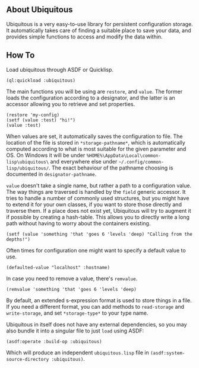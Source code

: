 ## About Ubiquitous
Ubiquitous is a very easy-to-use library for persistent configuration storage. It automatically takes care of finding a suitable place to save your data, and provides simple functions to access and modify the data within.

## How To
Load ubiquitous through ASDF or Quicklisp.

    (ql:quickload :ubiquitous)

The main functions you will be using are `restore`, and `value`. The former loads the configuration according to a designator, and the latter is an accessor allowing you to retrieve and set properties.

    (restore 'my-config)
    (setf (value :test) "hi!")
    (value :test)

When values are set, it automatically saves the configuration to file. The location of the file is stored in `*storage-pathname*`, which is automatically computed according to what is most suitable for the given parameter and OS. On Windows it will be under `%HOME%\AppData\Local\common-lisp\ubiquitous\` and everywhere else under `~/.config/common-lisp/ubiquitous/`. The exact behaviour of the pathname choosing is documented in `designator-pathname`.

`value` doesn't take a single name, but rather a path to a configuration value. The way things are traversed is handled by the `field` generic accessor. It tries to handle a number of commonly used structures, but you might have to extend it for your own classes, if you want to store those directly and traverse them. If a place does not exist yet, Ubiquitous will try to augment it if possible by creating a hash-table. This allows you to directly write a long path without having to worry about the containers existing.

    (setf (value 'something 'that 'goes 6 'levels 'deep) "Calling from the depths!")

Often times for configuration one might want to specify a default value to use.

    (defaulted-value "localhost" :hostname)

In case you need to remove a value, there's `remvalue`.

    (remvalue 'something 'that 'goes 6 'levels 'deep)

By default, an extended s-expression format is used to store things in a file. If you need a different format, you can add methods to `read-storage` and `write-storage`, and set `*storage-type*` to your type name.

Ubiquitous in itself does not have any external dependencies, so you may also bundle it into a singular file to just `load` using ASDF:

    (asdf:operate :build-op :ubiquitous)

Which will produce an independent `ubiquitous.lisp` file in `(asdf:system-source-directory :ubiquitous)`.
